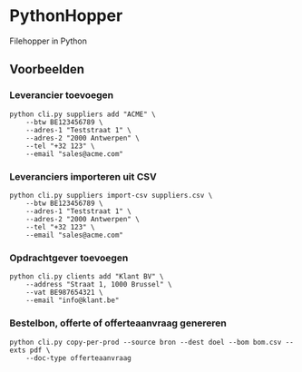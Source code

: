 # PythonHopper
Filehopper in Python

## Voorbeelden

### Leverancier toevoegen

```
python cli.py suppliers add "ACME" \
    --btw BE123456789 \
    --adres-1 "Teststraat 1" \
    --adres-2 "2000 Antwerpen" \
    --tel "+32 123" \
    --email "sales@acme.com"
```

### Leveranciers importeren uit CSV

```
python cli.py suppliers import-csv suppliers.csv \
    --btw BE123456789 \
    --adres-1 "Teststraat 1" \
    --adres-2 "2000 Antwerpen" \
    --tel "+32 123" \
    --email "sales@acme.com"
```

### Opdrachtgever toevoegen

```
python cli.py clients add "Klant BV" \
    --address "Straat 1, 1000 Brussel" \
    --vat BE987654321 \
    --email "info@klant.be"
```

### Bestelbon, offerte of offerteaanvraag genereren



```
python cli.py copy-per-prod --source bron --dest doel --bom bom.csv --exts pdf \
    --doc-type offerteaanvraag
```

